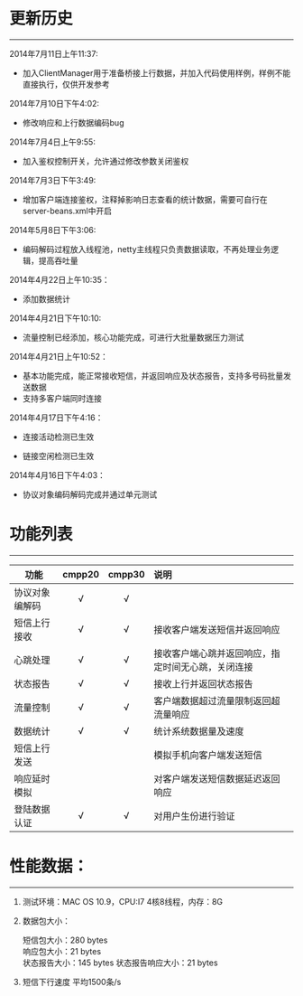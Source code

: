 # 更新历史  
---        

2014年7月11日上午11:37:  

* 加入ClientManager用于准备桥接上行数据，并加入代码使用样例，样例不能直接执行，仅供开发参考

2014年7月10日下午4:02:  
  
* 修改响应和上行数据编码bug  

  
2014年7月4日上午9:55:  
  
* 加入鉴权控制开关，允许通过修改参数关闭鉴权

2014年7月3日下午3:49:  

* 增加客户端连接鉴权，注释掉影响日志查看的统计数据，需要可自行在server-beans.xml中开启  

2014年5月8日下午3:06:  

* 编码解码过程放入线程池，netty主线程只负责数据读取，不再处理业务逻辑，提高吞吐量

2014年4月22日上午10:35：  
  
* 添加数据统计  

2014年4月21日下午10:10:   
 
* 流量控制已经添加，核心功能完成，可进行大批量数据压力测试  

2014年4月21日上午10:52：    

* 基本功能完成，能正常接收短信，并返回响应及状态报告，支持多号码批量发送数据
* 支持多客户端同时连接

2014年4月17日下午4:16：    

* 连接活动检测已生效  

* 链接空闲检测已生效  

2014年4月16日下午4:03：  

* 协议对象编码解码完成并通过单元测试  

# 功能列表
---  
功能    |cmpp20 |cmpp30  |说明  
-------|:-------:|:--------:|:----  
协议对象编解码|√|√|  
短信上行接收|√|√|接收客户端发送短信并返回响应
心跳处理|√|√|接收客户端心跳并返回响应，指定时间无心跳，关闭连接
状态报告|√|√|接收上行并返回状态报告
流量控制|√|√|客户端数据超过流量限制返回超流量响应
数据统计|√|√|统计系统数据量及速度
短信上行发送|||模拟手机向客户端发送短信  
响应延时模拟|||对客户端发送短信数据延迟返回响应  
登陆数据认证|√|√|对用户生份进行验证  


# 性能数据：  
---  
1. 测试环境：MAC OS 10.9，CPU:I7 4核8线程，内存：8G
2. 数据包大小：  

 	短信包大小：280 bytes   
 	响应包大小：21 bytes   
 	状态报告大小：145 bytes 
 	状态报告响应大小：21 bytes  

3. 短信下行速度 平均1500条/s



